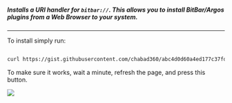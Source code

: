 ##### Installs a URI handler for `bitbar://`. This allows you to install BitBar/Argos plugins from a Web Browser to your system.
---

To install simply run:
```bash

curl https://gist.githubusercontent.com/chabad360/abc4d0d60a4ed177c37fd5b68dca9887/raw/install.sh | sudo sh

```

To make sure it works, wait a minute, refresh the page, and press this button.

[![](https://img.shields.io/static/v1?style=for-the-badge&logo=addthis&message=Add%20This%20to%20Argos&color=green&logoColor=white&label=)](bitbar://openPlugin?title=Cycle%20text%20and%20detail%20text&src=https://github.com/matryer/bitbar-plugins/raw/master/Tutorial%2fcycle_text_and_detail.sh)